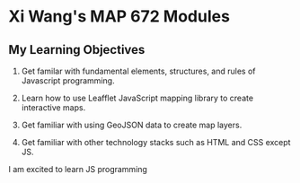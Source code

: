 # Xi Wang's MAP 672 Modules
## My Learning Objectives

1. Get familar with fundamental elements, structures, and rules of Javascript programming.

2. Learn how to use Leafflet JavaScript mapping library to create interactive maps.

3. Get familiar with using GeoJSON data to create map layers.

4. Get familiar with other technology stacks such as HTML and CSS except JS.  

I am excited to learn JS programming